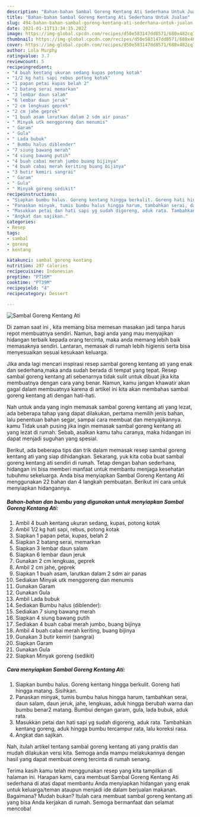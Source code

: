 ```yaml
---
description: "Bahan-bahan Sambal Goreng Kentang Ati Sederhana Untuk Jualan"
title: "Bahan-bahan Sambal Goreng Kentang Ati Sederhana Untuk Jualan"
slug: 494-bahan-bahan-sambal-goreng-kentang-ati-sederhana-untuk-jualan
date: 2021-01-11T13:34:15.202Z
image: https://img-global.cpcdn.com/recipes/d50e583147dd8571/680x482cq70/sambal-goreng-kentang-ati-foto-resep-utama.jpg
thumbnail: https://img-global.cpcdn.com/recipes/d50e583147dd8571/680x482cq70/sambal-goreng-kentang-ati-foto-resep-utama.jpg
cover: https://img-global.cpcdn.com/recipes/d50e583147dd8571/680x482cq70/sambal-goreng-kentang-ati-foto-resep-utama.jpg
author: Lola Murphy
ratingvalue: 3.7
reviewcount: 5
recipeingredient:
- "4 buah kentang ukuran sedang kupas potong kotak"
- "1/2 kg hati sapi rebus potong kotak"
- "1 papan petai kupas belah 2"
- "2 batang serai memarkan"
- "3 lembar daun salam"
- "6 lembar daun jeruk"
- "2 cm lengkuas geprek"
- "2 cm jahe geprek"
- "1 buah asam larutkan dalam 2 sdm air panas"
- " Minyak utk menggoreng dan menumis"
- " Garam"
- " Gula"
- " Lada bubuk"
- " Bumbu halus diblender"
- "7 siung bawang merah"
- "4 siung bawang putih"
- "4 buah cabai merah jumbo buang bijinya"
- "4 buah cabai merah keriting buang bijinya"
- "3 butir kemiri sangrai"
- " Garam"
- " Gula"
- " Minyak goreng sedikit"
recipeinstructions:
- "Siapkan bumbu halus. Goreng kentang hingga berkulit. Goreng hati hingga matang. Sisihkan."
- "Panaskan minyak, tumis bumbu halus hingga harum, tambahkan serai, daun salam, daun jeruk, jahe, lengkuas, aduk hingga berubah warna dan bumbu benar2 matang. Bumbui dengan garam, gula, lada bubuk, aduk rata."
- "Masukkan petai dan hati sapi yg sudah digoreng, aduk rata. Tambahkan kentang goreng, aduk hingga bumbu tercampur rata, lalu koreksi rasa."
- "Angkat dan sajikan."
categories:
- Resep
tags:
- sambal
- goreng
- kentang

katakunci: sambal goreng kentang 
nutrition: 297 calories
recipecuisine: Indonesian
preptime: "PT16M"
cooktime: "PT39M"
recipeyield: "4"
recipecategory: Dessert

---
```



![Sambal Goreng Kentang Ati](https://img-global.cpcdn.com/recipes/d50e583147dd8571/680x482cq70/sambal-goreng-kentang-ati-foto-resep-utama.jpg)

Di zaman  saat ini , kita memang bisa memesan masakan jadi tanpa harus repot membuatnya sendiri. Namun, bagi anda yang mau menyajikan hidangan terbaik kepada orang tercinta, maka anda memang lebih baik memasaknya sendiri. Lantaran, memasak di rumah lebih higienis serta bisa menyesuaikan sesuai kesukaan keluarga.

Jika anda lagi mencari inspirasi resep sambal goreng kentang ati yang enak dan sederhana,maka anda sudah berada di tempat yang tepat. Resep sambal goreng kentang ati  sebenarnya tidak sulit untuk dibuat jika kita membuatnya dengan cara yang benar. Namun, kamu jangan khawatir akan gagal dalam membuatnya 
karena di artikel ini kita akan membahas sambal goreng kentang ati dengan hati-hati.  



Nah untuk anda yang ingin memasak sambal goreng kentang ati yang lezat, ada beberapa tahap yang dapat dilakukan, pertama memilih jenis bahan, lalu penentuan bahan segar, sampai cara membuat dan menyajikannya. kamu Tidak usah pusing jika ingin memasak sambal goreng kentang ati yang lezat di rumah. Sebab, asalkan kamu  tahu caranya, maka hidangan ini dapat menjadi suguhan yang spesial.

Berikut, ada beberapa tips dan trik dalam memasak resep sambal goreng kentang ati yang siap dihidangkan. Sekarang, yuk kita coba buat sambal goreng kentang ati sendiri di rumah. Tetap dengan bahan sederhana, hidangan ini bisa memberi manfaat untuk membantu menjaga kesehatan tubuhmu sekeluarga. Anda bisa menyiapkan Sambal Goreng Kentang Ati menggunakan 22 bahan dan 4 langkah pembuatan. Berikut ini cara untuk menyiapkan hidangannya.

<!--inarticleads1-->

##### Bahan-bahan dan bumbu yang digunakan untuk menyiapkan Sambal Goreng Kentang Ati:

1. Ambil 4 buah kentang ukuran sedang, kupas, potong kotak
1. Ambil 1/2 kg hati sapi, rebus, potong kotak
1. Siapkan 1 papan petai, kupas, belah 2
1. Siapkan 2 batang serai, memarkan
1. Siapkan 3 lembar daun salam
1. Siapkan 6 lembar daun jeruk
1. Gunakan 2 cm lengkuas, geprek
1. Ambil 2 cm jahe, geprek
1. Siapkan 1 buah asam, larutkan dalam 2 sdm air panas
1. Sediakan  Minyak utk menggoreng dan menumis
1. Gunakan  Garam
1. Gunakan  Gula
1. Ambil  Lada bubuk
1. Sediakan  Bumbu halus (diblender):
1. Sediakan 7 siung bawang merah
1. Siapkan 4 siung bawang putih
1. Sediakan 4 buah cabai merah jumbo, buang bijinya
1. Ambil 4 buah cabai merah keriting, buang bijinya
1. Gunakan 3 butir kemiri (sangrai)
1. Siapkan  Garam
1. Gunakan  Gula
1. Siapkan  Minyak goreng (sedikit)




<!--inarticleads2-->

##### Cara menyiapkan Sambal Goreng Kentang Ati:

1. Siapkan bumbu halus. Goreng kentang hingga berkulit. Goreng hati hingga matang. Sisihkan.
1. Panaskan minyak, tumis bumbu halus hingga harum, tambahkan serai, daun salam, daun jeruk, jahe, lengkuas, aduk hingga berubah warna dan bumbu benar2 matang. Bumbui dengan garam, gula, lada bubuk, aduk rata.
1. Masukkan petai dan hati sapi yg sudah digoreng, aduk rata. Tambahkan kentang goreng, aduk hingga bumbu tercampur rata, lalu koreksi rasa.
1. Angkat dan sajikan.




Nah, itulah artikel tentang  sambal goreng kentang ati  yang praktis dan mudah dilakukan versi kita. Semoga anda mampu melakukannya dengan hasil yang dapat membuat oreng tercinta di rumah senang. 

Terima kasih kamu telah menggunakan resep yang kita tampilkan di halaman ini. Harapan kami, cara membuat  Sambal Goreng Kentang Ati sederhana di atas dapat membantu Anda menyiapkan hidangan yang enak untuk keluarga/teman ataupun menjadi ide dalam berjualan makanan. Bagaimana? Mudah bukan? Itulah cara membuat sambal goreng kentang ati yang bisa Anda kerjakan di rumah. Semoga bermanfaat dan selamat mencoba!

